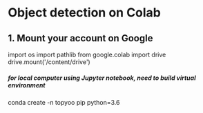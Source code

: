 # Object detection on Colab

## 1. Mount your account on Google

import os
import pathlib
from google.colab import drive
drive.mount('/content/drive')

##### for local computer using Jupyter notebook, need to build virtual environment

conda create -n topyoo pip python=3.6


